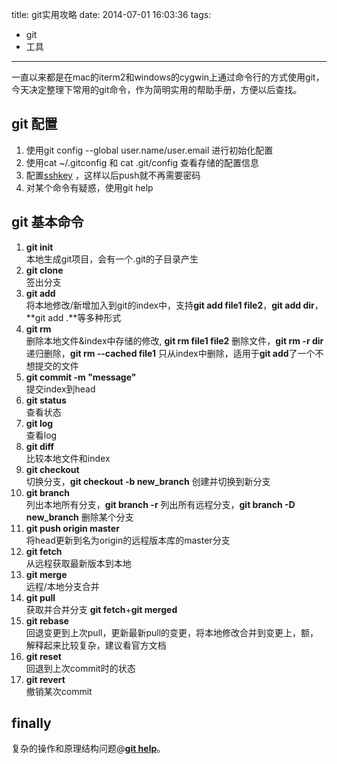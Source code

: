 title: git实用攻略
date: 2014-07-01 16:03:36
tags:
- git
- 工具 

---
一直以来都是在mac的iterm2和windows的cygwin上通过命令行的方式使用git，今天决定整理下常用的git命令，作为简明实用的帮助手册，方便以后查找。
## git 配置
1. 使用git config --global user.name/user.email 进行初始化配置
2. 使用cat ~/.gitconfig 和 cat .git/config 查看存储的配置信息
3. 配置[sshkey](https://help.github.com/articles/generating-ssh-keys) ，这样以后push就不再需要密码
4. 对某个命令有疑惑，使用git help

## git 基本命令 
1. **git init**  
本地生成git项目，会有一个.git的子目录产生
2. **git clone**  
签出分支
3. **git add**  
将本地修改/新增加入到git的index中，支持**git add file1 file2**，**git add dir**，**git add .**等多种形式
4. **git rm**  
删除本地文件&index中存储的修改, **git rm file1 file2** 删除文件，**git rm -r dir** 递归删除，**git rm --cached file1** 只从index中删除，适用于**git add**了一个不想提交的文件
5. **git commit -m "message"**  
提交index到head
6. **git status**  
查看状态
7. **git log**  
查看log
8. **git diff**  
比较本地文件和index
9. **git checkout**  
切换分支，**git checkout -b new_branch** 创建并切换到新分支
10. **git branch**  
列出本地所有分支，**git branch -r** 列出所有远程分支，**git branch -D new_branch** 删除某个分支
11. **git push origin master**  
将head更新到名为origin的远程版本库的master分支
12. **git fetch**  
从远程获取最新版本到本地
13. **git merge**  
远程/本地分支合并
14. **git pull**  
获取并合并分支 **git fetch**+**git merged**
15. **git rebase**  
回退变更到上次pull，更新最新pull的变更，将本地修改合并到变更上，额，解释起来比较复杂，建议看官方文档
16. **git reset**  
回退到上次commit时的状态
17. **git revert**  
撤销某次commit

## finally
复杂的操作和原理结构问题@**[git help](https://help.github.com/)**。

